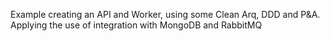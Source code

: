 Example creating an API and Worker, using some Clean Arq, DDD and P&A. Applying the use of integration with MongoDB and RabbitMQ
